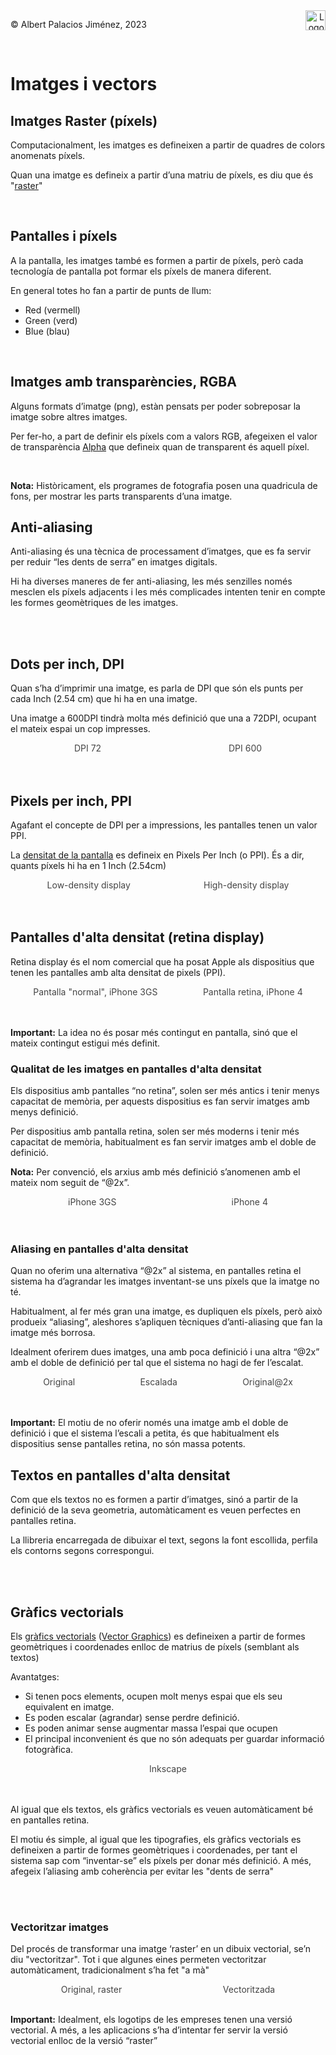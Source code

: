 <div style="display: flex; width: 100%;">
    <div style="flex: 1; padding: 0px;">
        <p>© Albert Palacios Jiménez, 2023</p>
    </div>
    <div style="flex: 1; padding: 0px; text-align: right;">
        <img src="../assets/ieti.png" height="32" alt="Logo de IETI" style="max-height: 32px;">
    </div>
</div>
<br/>

# Imatges i vectors

## Imatges Raster (píxels)

Computacionalment, les imatges es defineixen a partir de quadres de colors anomenats píxels.

Quan una imatge es defineix a partir d’una matriu de píxels, es diu que és "[raster](https://en.wikipedia.org/wiki/Raster_graphics)"

<center><img src="./assets/raster.png" style="max-width: 90%; max-height: 250px;" alt="">
<br/></center>
<br/>

## Pantalles i píxels

A la pantalla, les imatges també es formen a partir de píxels, però cada tecnología de pantalla pot formar els píxels de manera diferent. 

En general totes ho fan a partir de punts de llum:

- Red (vermell)
- Green (verd)
- Blue (blau)

<center><img src="./assets/screenpixels.png" style="max-width: 90%; max-height: 250px;" alt="">
<br/></center>
<br/>

## Imatges amb transparències, RGBA

Alguns formats d’imatge (png), estàn pensats per poder sobreposar la imatge sobre altres imatges.

Per fer-ho, a part de definir els píxels com a valors RGB, afegeixen el valor de transparència [Alpha](https://en.wikipedia.org/wiki/RGBA_color_model) que defineix quan de transparent és aquell píxel.

<center><img src="./assets/rgba.png" style="max-height: 350px; max-width: 90%;" alt=""> 
<br/></center>
<br/>

**Nota:** Històricament, els programes de fotografia posen una quadricula de fons, per mostrar les parts transparents d’una imatge.

## Anti-aliasing

Anti-aliasing és una tècnica de processament d’imatges, que es fa servir per reduir “les dents de serra” en imatges digitals.

Hi ha diverses maneres de fer anti-aliasing, les més senzilles només mesclen els píxels adjacents i les més complicades intenten tenir en compte les formes geomètriques de les imatges.

<style>
.image-container {
    display: flex;
    justify-content: space-between;
    width: 100%;
}

.image-item {
    display: flex;
    flex-grow: 1;
    flex-direction: column;
    padding: 0px;
    display: flex;
    justify-content: center;
    align-items: center;
}

.image-item img {
    max-height: 250px;
    height: auto;
    width: auto;
    max-width: 90%;

}

.image-item-big img:first-child {
    max-height: 500px !important;
}

.image-item div {
    color: #444444;
    text-align: center;
}
</style>
<div class="image-container">
    <div class="image-item">
        <img src="./assets/aliasing.png" alt="">
    </div>
</div>
<br/>
<br/>

## Dots per inch, DPI

Quan s’ha d’imprimir una imatge, es parla de DPI que són els punts per cada Inch (2.54 cm) que hi ha en una imatge.

Una imatge a 600DPI tindrà molta més definició que una a 72DPI, ocupant el mateix espai un cop impresses.

<div class="image-container">
    <div class="image-item">
        <img src="./assets/dpi72.png" alt="">
        <div>DPI 72</div>
    </div>
    <div class="image-item">
        <img src="./assets/dpi600.png" alt="">
        <div>DPI 600</div>
    </div>
</div>
<br/>
<br/>

## Pixels per inch, PPI

Agafant el concepte de DPI per a impressions, les pantalles tenen un valor PPI.

La [densitat de la pantalla](https://m2.material.io/design/layout/pixel-density.html#pixel-density) es defineix en Pixels Per Inch (o PPI). És a dir, quants píxels hi ha en 1 Inch (2.54cm)

<div class="image-container">
    <div class="image-item">
        <img src="./assets/ppilow.png" alt="">
        <div>Low-density display</div>
    </div>
    <div class="image-item">
        <img src="./assets/ppihigh.png" alt="">
        <div>High-density display</div>
    </div>
</div>
<br/>
<br/>

## Pantalles d'alta densitat (retina display)

Retina display és el nom comercial que ha posat Apple als dispositius que tenen les pantalles amb alta densitat de pixels (PPI).

<div class="image-container">
    <div class="image-item">
        <img src="./assets/screeniphone3.png" alt="">
        <div>Pantalla "normal", iPhone 3GS</div>
    </div>
    <div class="image-item">
        <img src="./assets/screeniphone4.png" alt="">
        <div>Pantalla retina, iPhone 4</div>
    </div>
</div>
<br/>
<br/>

**Important:** La idea no és posar més contingut en pantalla, sinó que el mateix contingut estigui més definit.

### Qualitat de les imatges en pantalles d'alta densitat

Els dispositius amb pantalles “no retina”, solen ser més antics i tenir menys capacitat de memòria, per aquests dispositius es fan servir imatges amb menys definició.

Per dispositius amb pantalla retina, solen ser més moderns i tenir més capacitat de memòria, habitualment es fan servir imatges amb el doble de definició.

**Nota:** Per convenció, els arxius amb més definició s’anomenen amb el mateix nom seguit de “@2x”.

<div class="image-container">
    <div class="image-item">
        <img src="./assets/retinavs0.png" alt="">
        <div>iPhone 3GS</div>
    </div>
    <div class="image-item">
        <img src="./assets/retinavs1.png" alt="">
        <div>iPhone 4</div>
    </div>
</div>
<br/>
<br/>

### Aliasing en pantalles d'alta densitat

Quan no oferim una alternativa “@2x” al sistema, en pantalles retina el sistema ha d’agrandar les imatges inventant-se uns píxels que la imatge no té.

Habitualment, al fer més gran una imatge, es dupliquen els píxels, però això produeix “aliasing”, aleshores s’apliquen tècniques d’anti-aliasing que fan la imatge més borrosa.

Idealment oferirem dues imatges, una amb poca definició i una altra “@2x” amb el doble de definició per tal que el sistema no hagi de fer l’escalat.

<div class="image-container">
    <div class="image-item">
        <img src="./assets/imgaliasing.png" alt="">
        <div>Original</div>
    </div>
    <div class="image-item">
        <img src="./assets/imgaliasingresized.png" alt="">
        <div>Escalada</div>
    </div>
    <div class="image-item">
        <img src="./assets/imgaliasing@2x.png" alt="">
        <div>Original@2x</div>
    </div>
</div>
<br/>
<br/>

**Important:** El motiu de no oferir només una imatge amb el doble de definició i que el sistema l’escali a petita, és que habitualment els dispositius sense pantalles retina, no són massa potents.

## Textos en pantalles d'alta densitat

Com que els textos no es formen a partir d’imatges, sinó a partir de la definició de la seva geometria, automàticament es veuen perfectes en pantalles retina.

La llibreria encarregada de dibuixar el text, segons la font escollida, perfila els contorns segons correspongui.

<center><img src="./assets/densitytext.png" style="max-height: 150px; max-width: 90%;" alt=""> 
<br/></center>
<br/> 
<br/> 

## Gràfics vectorials

Els [gràfics vectorials](https://www.digitional.com/a-simple-explanation-of-vector-graphics-illustrations/) ([Vector Graphics](https://www.coreldraw.com/en/learn/guide-to-vector-design/how-do-vector-graphics-work/)) es defineixen a partir de formes geomètriques i coordenades enlloc de matrius de píxels (semblant als textos)

Avantatges:

- Si tenen pocs elements, ocupen molt menys espai que els seu equivalent en imatge.
- Es poden escalar (agrandar) sense perdre definició.
- Es poden animar sense augmentar massa l’espai que ocupen
- El principal inconvenient és que no són adequats per guardar informació fotogràfica.

<center><img src="./assets/inkscape.png" style="max-height: 350px; max-width: 90%;" alt=""> 
<br/><div style="color: #444444;">Inkscape</div></center>
<br/> 
<br/> 

Al igual que els textos, els gràfics vectorials es veuen automàticament bé en pantalles retina.

El motiu és simple, al igual que les tipografies, els gràfics vectorials es defineixen a partir de formes geomètriques i coordenades, per tant el sistema sap com “inventar-se” els píxels per donar més definició. A més, afegeix l’aliasing amb coherència per evitar les "dents de serra"

<center><img src="./assets/retinawatch.png" style="max-height: 150px; max-width: 90%;" alt=""> 
<br/></center>
<br/> 
<br/> 

### Vectoritzar imatges

Del procés de transformar una imatge ‘raster’ en un dibuix vectorial, se’n diu "vectoritzar". Tot i que algunes eines permeten vectoritzar automàticament, tradicionalment s’ha fet "a mà"

<div class="image-container">
    <div class="image-item">
        <img src="./assets/rastertovector0.png" alt="">
        <div>Original, raster</div>
    </div>
    <div class="image-item">
        <img src="./assets/rastertovector1.png" alt="">
        <div>Vectoritzada</div>
    </div>
</div>
<br/>

**Important:** Idealment, els logotips de les empreses tenen una versió vectorial. A més, a les aplicacions s’ha d’intentar fer servir la versió vectorial enlloc de la versió “raster”




